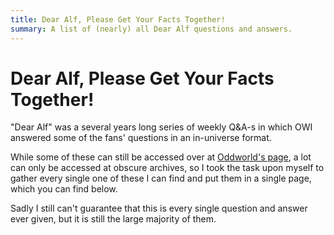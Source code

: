 ```yaml
---
title: Dear Alf, Please Get Your Facts Together!
summary: A list of (nearly) all Dear Alf questions and answers.
---
```


# Dear Alf, Please Get Your Facts Together!

"Dear Alf" was a several years long series of weekly Q&A-s in which
OWI answered some of the fans' questions in an in-universe format.

While some of these can still be accessed over at [Oddworld's
page](https://oddworld.com), a lot can only be accessed at obscure
archives, so I took the task upon myself to gather every single one of
these I can find and put them in a single page, which you can find
below.

Sadly I still can't guarantee that this is every single question and
answer ever given, but it is still the large majority of them.

<div id="root">
</div>

<style>
#root {
    display: flex;
    flex-direction: row;
    flex-wrap: wrap;
    width: 70%;
    margin: 1rem auto;
}

#root div {
    padding-top: 1rem;
    padding-left: 3rem;
    padding-right: 3rem;
    margin-bottom: 2rem;
    background: #d2d2d2;
    box-shadow: 0 2px 4px 0 rgba(0, 0, 0, 0.2), 0 6px 20px 0 rgba(0, 0, 0, 0.2);
}

#root div div {
    padding-left: 2rem;
    padding-right: 2rem;
    padding-top: 1rem;
    padding-bottom: 1rem;
}
</style>
<script src="/assets/js/main.js"></script>
